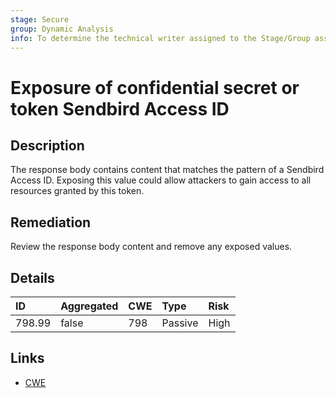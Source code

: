 ```yaml
---
stage: Secure
group: Dynamic Analysis
info: To determine the technical writer assigned to the Stage/Group associated with this page, see https://handbook.gitlab.com/handbook/product/ux/technical-writing/#assignments
---
```


# Exposure of confidential secret or token Sendbird Access ID

## Description

The response body contains content that matches the pattern of a Sendbird Access ID.
Exposing this value could allow attackers to gain access to all resources granted by this token.

## Remediation

Review the response body content and remove any exposed values.

## Details

| ID | Aggregated | CWE | Type | Risk |
|:---|:--------|:--------|:--------|:--------|
| 798.99 | false | 798 | Passive | High |

## Links

- [CWE](https://cwe.mitre.org/data/definitions/798.html)
